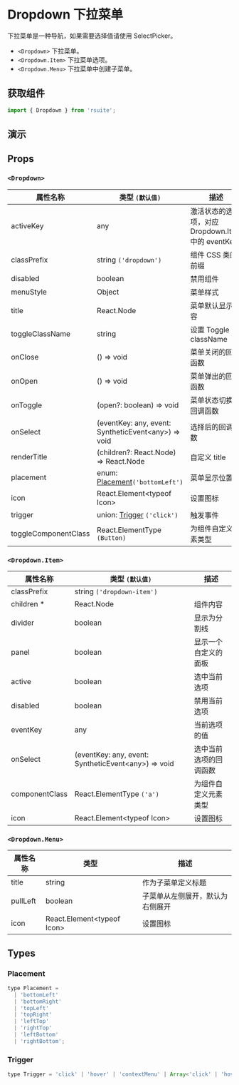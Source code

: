 # Dropdown 下拉菜单

下拉菜单是一种导航，如果需要选择值请使用 SelectPicker。

* `<Dropdown>` 下拉菜单。
* `<Dropdown.Item>` 下拉菜单选项。
* `<Dropdown.Menu>` 下拉菜单中创建子菜单。

## 获取组件

```js
import { Dropdown } from 'rsuite';
```

## 演示

<!--{demo}-->

## Props

### `<Dropdown>`

| 属性名称             | 类型 `(默认值)`                                           | 描述                                             |
| -------------------- | --------------------------------------------------------- | ------------------------------------------------ |
| activeKey            | any                                                       | 激活状态的选项，对应 Dropdown.Item 中的 eventKey |
| classPrefix          | string `('dropdown')`                                     | 组件 CSS 类的前缀                                |
| disabled             | boolean                                                   | 禁用组件                                         |
| menuStyle            | Object                                                    | 菜单样式                                         |
| title                | React.Node                                                | 菜单默认显示内容                                 |
| toggleClassName      | string                                                    | 设置 Toggle 的 className                         |
| onClose              | () => void                                                | 菜单关闭的回调函数                               |
| onOpen               | () => void                                                | 菜单弹出的回调函数                               |
| onToggle             | (open?: boolean) => void                                  | 菜单状态切换的回调函数                           |
| onSelect             | (eventKey: any, event: SyntheticEvent&lt;any&gt;) => void | 选择后的回调函数                                 |
| renderTitle          | (children?: React.Node) => React.Node                     | 自定义 title                                     |
| placement            | enum: [Placement](#Placement)`('bottomLeft')`             | 菜单显示位置                                     |
| icon                 | React.Element&lt;typeof Icon&gt;                          | 设置图标                                         |
| trigger              | union: [Trigger](#Trigger) `('click')`                    | 触发事件                                         |
| toggleComponentClass | React.ElementType `(Button)`                              | 为组件自定义元素类型                             |


### `<Dropdown.Item>`

| 属性名称       | 类型 `(默认值)`                                           | 描述                   |
| -------------- | --------------------------------------------------------- | ---------------------- |
| classPrefix    | string `('dropdown-item')`                                |
| children \*    | React.Node                                                | 组件内容               |
| divider        | boolean                                                   | 显示为分割线           |
| panel          | boolean                                                   | 显示一个自定义的面板   |
| active         | boolean                                                   | 选中当前选项           |
| disabled       | boolean                                                   | 禁用当前选项           |
| eventKey       | any                                                       | 当前选项的值           |
| onSelect       | (eventKey: any, event: SyntheticEvent&lt;any&gt;) => void | 选中当前选项的回调函数 |
| componentClass | React.ElementType `('a')`                                 | 为组件自定义元素类型   |
| icon           | React.Element&lt;typeof Icon&gt;                          | 设置图标               |

### `<Dropdown.Menu>`

| 属性名称 | 类型                             | 描述                             |
| -------- | -------------------------------- | -------------------------------- |
| title    | string                           | 作为子菜单定义标题               |
| pullLeft | boolean                          | 子菜单从左侧展开，默认为右侧展开 |
| icon     | React.Element&lt;typeof Icon&gt; | 设置图标                         |

## Types

### Placement

```js
type Placement =
  | 'bottomLeft'
  | 'bottomRight'
  | 'topLeft'
  | 'topRight'
  | 'leftTop'
  | 'rightTop'
  | 'leftBottom'
  | 'rightBottom';
```

### Trigger

```js
type Trigger = 'click' | 'hover' | 'contextMenu' | Array<'click' | 'hover' | 'contextMenu'>;
```
